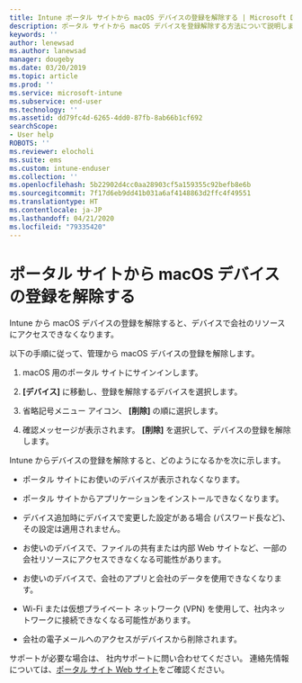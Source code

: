 ```yaml
---
title: Intune ポータル サイトから macOS デバイスの登録を解除する | Microsoft Docs
description: ポータル サイトから macOS デバイスを登録解除する方法について説明します
keywords: ''
author: lenewsad
ms.author: lanewsad
manager: dougeby
ms.date: 03/20/2019
ms.topic: article
ms.prod: ''
ms.service: microsoft-intune
ms.subservice: end-user
ms.technology: ''
ms.assetid: dd79fc4d-6265-4dd0-87fb-8ab66b1cf692
searchScope:
- User help
ROBOTS: ''
ms.reviewer: elocholi
ms.suite: ems
ms.custom: intune-enduser
ms.collection: ''
ms.openlocfilehash: 5b22902d4cc0aa28903cf5a159355c92befb8e6b
ms.sourcegitcommit: 7f17d6eb9dd41b031a6af4148863d2ffc4f49551
ms.translationtype: HT
ms.contentlocale: ja-JP
ms.lasthandoff: 04/21/2020
ms.locfileid: "79335420"
---
```

# <a name="unenroll-your-macos-device-from-company-portal"></a>ポータル サイトから macOS デバイスの登録を解除する

Intune から macOS デバイスの登録を解除すると、デバイスで会社のリソースにアクセスできなくなります。

以下の手順に従って、管理から macOS デバイスの登録を解除します。

1. macOS 用のポータル サイトにサインインします。
2. **[デバイス]** に移動し、登録を解除するデバイスを選択します。

3. 省略記号メニュー アイコン、 **[削除]** の順に選択します。
4. 確認メッセージが表示されます。 **[削除]** を選択して、デバイスの登録を解除します。 

Intune からデバイスの登録を解除すると、どのようになるかを次に示します。

- ポータル サイトにお使いのデバイスが表示されなくなります。

- ポータル サイトからアプリケーションをインストールできなくなります。

- デバイス追加時にデバイスで変更した設定がある場合 (パスワード長など)、その設定は適用されません。

- お使いのデバイスで、ファイルの共有または内部 Web サイトなど、一部の会社リソースにアクセスできなくなる可能性があります。

- お使いのデバイスで、会社のアプリと会社のデータを使用できなくなります。

- Wi-Fi または仮想プライベート ネットワーク (VPN) を使用して、社内ネットワークに接続できなくなる可能性があります。

- 会社の電子メールへのアクセスがデバイスから削除されます。

サポートが必要な場合は、 社内サポートに問い合わせてください。 連絡先情報については、[ポータル サイト Web サイト](https://go.microsoft.com/fwlink/?linkid=2010980)をご確認ください。
